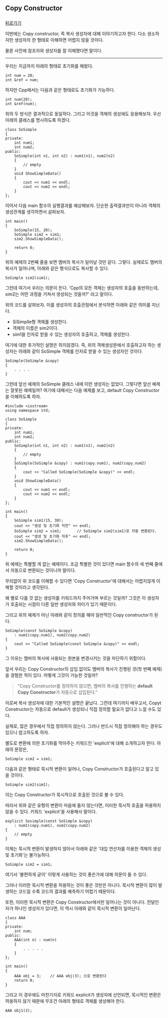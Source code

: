 ## Copy Constructor

#####

[뒤로가기](/c++/README.md)
  
이번에는 Copy constructor, 즉 복사 생성자에 대해 이야기하고자 한다. 다소 생소하지만 생성자의 한 형태로 이해하면 어렵지 않을 것이다.  

물론 사전에 참조자와 생성자를 잘 이해했다면 말이다.  

---

우리는 지금까지 아래의 형태로 초기화를 해왔다.  

```
int num = 20;
int &ref = num;
```

하지만 Cpp에서는 다음과 같은 형태로도 초기화가 가능하다.  

```
int num(20);
int &ref(num);
```

위의 두 방식은 결과적으로 동일하다. 그리고 이것을 객체의 생성에도 응용해보자. 우선 아래의 클래스를 명시하도록 하겠다.  

```
class SoSimple
{
private:
	int num1;
    int num2;
public:
	SoSimple(int n1, int n2) : num1(n1), num2(n2)
    {
    	// empty
    }
    void ShowSimpleData()
    {
    	cout << num1 << endl;
        cout << num2 << endl;
    }
};
```

이어서 다음 main 함수의 실행결과를 예상해보자. 단순한 출력결과만이 아니라 객체의 생성관계를 생각하면서 살펴보자.  

```
int main()
{
	SoSimple(15, 20);
    SoSimple sim2 = sim1;
    sim2.ShowSimpleData();

    return 0;
}
```

위의 예제의 2번째 줄을 보면 멤버의 복사가 일어날 것만 같다. 그렇다. 실제로도 멤버의 복사가 일어나며, 아래와 같은 형식으로도 복사할 수 있다.  

```
SoSimple sim2(sim1);
```

그런데 여기서 우리는 의문이 든다. 'Cpp의 모든 객체는 생성자의 호출을 동반하는데, sim2는 어떤 과정을 거쳐서 생성되는 것을까?' 라고 말이다.  

위의 코드를 살펴보자. 이를 생성자의 호출관점에서 분석하면 아래와 같은 의미를 지닌다.  

* SiSimplle형 객체를 생성한다.
* 객체의 이름은 sim2이다.
* sim1을 인자로 받을 수 있는 생성자의 호출하고, 객체를 생성한다.
  

여기에 대한 추가적인 설명은 하지않겠다. 즉, 위의 객체생성문에서 호출하고자 하는 생성자는 아래와 같이 SoSimple 객체를 인자로 받을 수 있는 생성자인 것이다.  

```
SoSimple(SoSimple &copy)
{
	. . . . 
}
```

그런데 앞선 예제의 SoSimple 클래스 내에 이런 생성자는 없었다. 그렇다면 앞선 예제는 잘못된 예제일까? 여기에 대해서는 다음 예제를 보고, default Copy Constructor을 이해하도록 하자.  

```
#include <iostream>
using namespace std;

class SoSimple
{
private:
	int num1;
	int num2;
public:
	SoSimple(int n1, int n2) : num1(n1), num2(n2)
	{
		// empty
	}
	SoSimple(SoSimple &copy) : num1(copy.num1), num2(copy.num2)
	{
		cout << "Called SoSimple(SoSimple &copy)" << endl;
	}
	void ShowSimpleData()
	{
		cout << num1 << endl;
		cout << num2 << endl;
	}
};

int main()
{
	SoSimple sim1(15, 30);
	cout << "생성 및 초기화 직전" << endl;
	SoSimple sim2 = sim1;		// SoSimple sim2(sim1)로 자동 변환된다.
	cout << "생성 및 초기화 직후" << endl;
	sim2.ShowSimpleData();

	return 0;
}
```

위 예제는 특별할 게 없는 예제이다. 조금 특별한 것이 있다면 main 함수의 세 번째 줄에서 자동으로 변환되는 것이니까 말이다.  

무리없이 위 코드를 이해할 수 있다면 'Copy Constructor'에 대해서는 어렵지않게 이해할 것이라고 생각된다.  

왜 별로 다를 것 없는 생성자를 키워드까지 주어가며 부르는 것일까? 그것은 이 생성자가 호출되는 시점이 다른 일반 생성자와 차이가 있기 때문이다.  

그리고 위의 예제가 아닌 아래와 같이 정의를 해야 일반적인 Copy constructor가 된다.  

```
SoSimple(const SoSimple &copy)
	: num1(copy.num1), num2(copy.num2)
{
    cout << "Called SoSimple(const SoSimple &copy)" << endl;
}
```

그 이유는 멤버의 복사에 사용되는 원본을 변경시키는 것을 차단하기 위함이다.  

앞서 우리는 Copy Constructor의 삽입 없이도 멤버의 복사가 진행된 것(첫 번째 예제)을 경험한 적이 있다. 어떻게 그것이 가능한 것일까?  

> "Copy Constructor를 정의하지 않으면, 멤버의 복사를 진행하는 **default Copy Constructor**가 자동으로 삽입된다."
  

이로써 복사 생성자에 대한 기본적인 설명은 끝났다. 그런데 여기까지 배우고서, Copyt Constructor는 자동으로 default가 생성되니 직접 정의할 필요가 없다고 느낄 수도 있다.  

실제로, 많은 경우에서 직접 정의하지 않는다. 그러나 반드시 직접 정의해야 하는 경우도 있으니 참고하도록 하자.  

별도로 변환에 의한 초기화를 막아주는 키워드인 'explicit'에 대해 소개하고자 한다. 아래의 문장은,  

```
SoSimple sim2 = sim1;
```

다음과 같은 형태로 묵시적 변환이 일어나, Copy Constructor가 호출된다고 알고 있을 것이다.  

```
SoSimple sim2(sim1);
```

이는 Copy Constructor가 묵시적으로 호출된 것으로 볼 수 있다.  

따라서 위와 같은 유형의 변환이 마음에 들지 않는다면, 이러한 묵시적 호출을 허용하지 않을 수 있다. 키워드 'explicit'을 사용해서 말이다.  

```
explicit Sosimple(const SoSimple &copy)
	: num1(copy.num1), num2(copy.num2)
{
	// empty
}
```

이제는 묵시적 변환이 발생하지 않아서 아래와 같은 '대입 연산자를 이용한 객체의 생성 및 초기화'는 불가능하다.  

```
SoSimple sim2 = sim1;
```

여기서 '불편하게 굳이' 이렇게 사용하는 것이 좋은가에 대해 의문이 들 수 있다.  

그러나 이러한 묵시적 변환을 허용하는 것이 좋은 것만은 아니다. 묵시적 변환이 많이 발생하는 코드일 수록 코드의 결과를 예측하기 어렵기 때문이다.  

또한, 이러한 묵시적 변환은 Copy Constructor에서만 일어나는 것이 아니다. 전달인자가 하나인 생성자가 있다면, 이 역시 아래와 같이 묵시적 변환이 일어난다.  

```
class AAA
{
private:
	int num;
public:
	AAA(int n) : num(n)
    {
    	. . . . .
    }
};

int main()
{
	AAA obj = 3;	// AAA obj(3); 으로 변환된다
    return 0;
}
```

그리고 이 경우에도 마찬가지로 키워드 explicit가 생성자에 선언되면, 묵시적인 변환은 허용하지 않기 때문에 무조건 아래의 형태로 객체를 생성해야 한다.  

```
AAA obj1(3);
```
